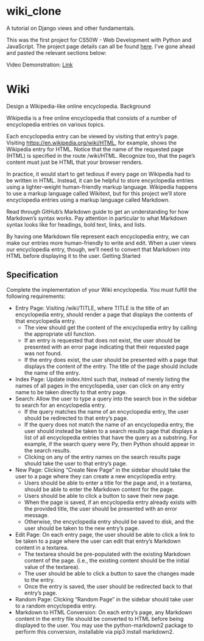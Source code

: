 # wiki_clone
A tutorial on Django views and other fundamentals. 

This was the first project for CS50W - Web Development with Python and JavaScript. The project page details can all be found [here](https://cs50.harvard.edu/web/2020/projects/1/wiki/).
I've gone ahead and pasted the relevant sections below:

Video Demonstration: [Link](https://www.youtube.com/watch?v=xAyQiJ9D-yY&feature=youtu.be)

<h1>Wiki</h1>

Design a Wikipedia-like online encyclopedia.
Background

Wikipedia is a free online encyclopedia that consists of a number of encyclopedia entries on various topics.

Each encyclopedia entry can be viewed by visiting that entry’s page. Visiting https://en.wikipedia.org/wiki/HTML, for example, shows the Wikipedia entry for HTML. Notice that the name of the requested page (HTML) is specified in the route /wiki/HTML. Recognize too, that the page’s content must just be HTML that your browser renders.

In practice, it would start to get tedious if every page on Wikipedia had to be written in HTML. Instead, it can be helpful to store encyclopedia entries using a lighter-weight human-friendly markup language. Wikipedia happens to use a markup language called Wikitext, but for this project we’ll store encyclopedia entries using a markup language called Markdown.

Read through GitHub’s Markdown guide to get an understanding for how Markdown’s syntax works. Pay attention in particular to what Markdown syntax looks like for headings, bold text, links, and lists.

By having one Markdown file represent each encyclopedia entry, we can make our entries more human-friendly to write and edit. When a user views our encyclopedia entry, though, we’ll need to convert that Markdown into HTML before displaying it to the user.
Getting Started


<h2>Specification</h2>
Complete the implementation of your Wiki encyclopedia. You must fulfill the following requirements:

   - Entry Page: Visiting /wiki/TITLE, where TITLE is the title of an encyclopedia entry, should render a page that displays the contents of that encyclopedia entry.
        - The view should get the content of the encyclopedia entry by calling the appropriate util function.
        - If an entry is requested that does not exist, the user should be presented with an error page indicating that their requested page was not found.
        - If the entry does exist, the user should be presented with a page that displays the content of the entry. The title of the page should include the name of the entry.
   - Index Page: Update index.html such that, instead of merely listing the names of all pages in the encyclopedia, user can click on any entry name to be taken directly to that entry page.
   -  Search: Allow the user to type a query into the search box in the sidebar to search for an encyclopedia entry.
        - If the query matches the name of an encyclopedia entry, the user should be redirected to that entry’s page.
        - If the query does not match the name of an encyclopedia entry, the user should instead be taken to a search results page that displays a list of all encyclopedia entries that have the query as a substring. For example, if the search query were Py, then Python should appear in the search results.
        - Clicking on any of the entry names on the search results page should take the user to that entry’s page.
   - New Page: Clicking “Create New Page” in the sidebar should take the user to a page where they can create a new encyclopedia entry.
        - Users should be able to enter a title for the page and, in a textarea, should be able to enter the Markdown content for the page.
        - Users should be able to click a button to save their new page.
        - When the page is saved, if an encyclopedia entry already exists with the provided title, the user should be presented with an error message.
        - Otherwise, the encyclopedia entry should be saved to disk, and the user should be taken to the new entry’s page.
   - Edit Page: On each entry page, the user should be able to click a link to be taken to a page where the user can edit that entry’s Markdown content in a textarea.
        - The textarea should be pre-populated with the existing Markdown content of the page. (i.e., the existing content should be the initial value of the textarea).
        - The user should be able to click a button to save the changes made to the entry.
        - Once the entry is saved, the user should be redirected back to that entry’s page.
   - Random Page: Clicking “Random Page” in the sidebar should take user to a random encyclopedia entry.
   - Markdown to HTML Conversion: On each entry’s page, any Markdown content in the entry file should be converted to HTML before being displayed to the user. You may use the python-markdown2 package to perform this conversion, installable via pip3 install markdown2.
   
